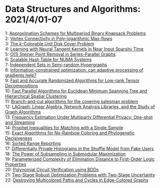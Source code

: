 # Data Structures and Algorithms: 2021/4/01-07  
1: [Approximation Schemes for Multiperiod Binary Knapsack Problems](https://doi.org/10.48550/arXiv.2104.00034)  
2: [Vertex Connectivity in Poly-logarithmic Max-flows](https://doi.org/10.48550/arXiv.2104.00104)  
3: [The $k$-Colorable Unit Disk Cover Problem](https://doi.org/10.48550/arXiv.2104.00207)  
4: [Learning with Neural Tangent Kernels in Near Input Sparsity Time](https://doi.org/10.48550/arXiv.2104.00415)  
5: [$O(1)$ Steiner Point Removal in Series-Parallel Graphs](https://doi.org/10.48550/arXiv.2104.00750)  
6: [Scalable Hash Table for NUMA Systems](https://doi.org/10.48550/arXiv.2104.00792)  
7: [Independent Sets in Semi-random Hypergraphs](https://doi.org/10.48550/arXiv.2104.00927)  
8: [Information-constrained optimization: can adaptive processing of  gradients help?](https://doi.org/10.48550/arXiv.2104.00979)  
9: [Fast and Accurate Randomized Algorithms for Low-rank Tensor  Decompositions](https://doi.org/10.48550/arXiv.2104.01101)  
10: [Fast Parallel Algorithms for Euclidean Minimum Spanning Tree and  Hierarchical Spatial Clustering](https://doi.org/10.48550/arXiv.2104.01126)  
11: [Branch-and-cut algorithms for the covering salesman problem](https://doi.org/10.48550/arXiv.2104.01173)  
12: [LAGraph: Linear Algebra, Network Analysis Libraries, and the Study of  Graph Algorithms](https://doi.org/10.48550/arXiv.2104.01661)  
13: [Frequency Estimation Under Multiparty Differential Privacy: One-shot and  Streaming](https://doi.org/10.48550/arXiv.2104.01808)  
14: [Prophet Inequalities for Matching with a Single Sample](https://doi.org/10.48550/arXiv.2104.02050)  
15: [Exact Algorithms for No-Rainbow Coloring and Phylogenetic Decisiveness](https://doi.org/10.48550/arXiv.2104.02103)  
16: [Sorted Range Reporting](https://doi.org/10.48550/arXiv.2104.02461)  
17: [Differentially Private Histograms in the Shuffle Model from Fake Users](https://doi.org/10.48550/arXiv.2104.02739)  
18: [The Power of Subsampling in Submodular Maximization](https://doi.org/10.48550/arXiv.2104.02772)  
19: [Parameterized Complexity of Elimination Distance to First-Order Logic  Properties](https://doi.org/10.48550/arXiv.2104.02998)  
20: [Polynomial Circuit Verification using BDDs](https://doi.org/10.48550/arXiv.2104.03024)  
21: [Two-Stage Robust Optimization Problems with Two-Stage Uncertainty](https://doi.org/10.48550/arXiv.2104.03043)  
22: [Destroying Multicolored Paths and Cycles in Edge-Colored Graphs](https://doi.org/10.48550/arXiv.2104.03138)  